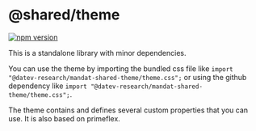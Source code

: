 # @shared/theme

[![npm version](https://img.shields.io/npm/v/@datev-research/mandat-shared-theme)](https://www.npmjs.com/package/@datev-research/mandat-shared-theme) 

This is a standalone library with minor dependencies. 

You can use the theme by importing the bundled css file like `import "@datev-research/mandat-shared-theme/theme.css";` or using the github 
dependency like `import "@datev-research/mandat-shared-theme/theme.css";`.

The theme contains and defines several custom properties that you can use. It is also based on primeflex.

